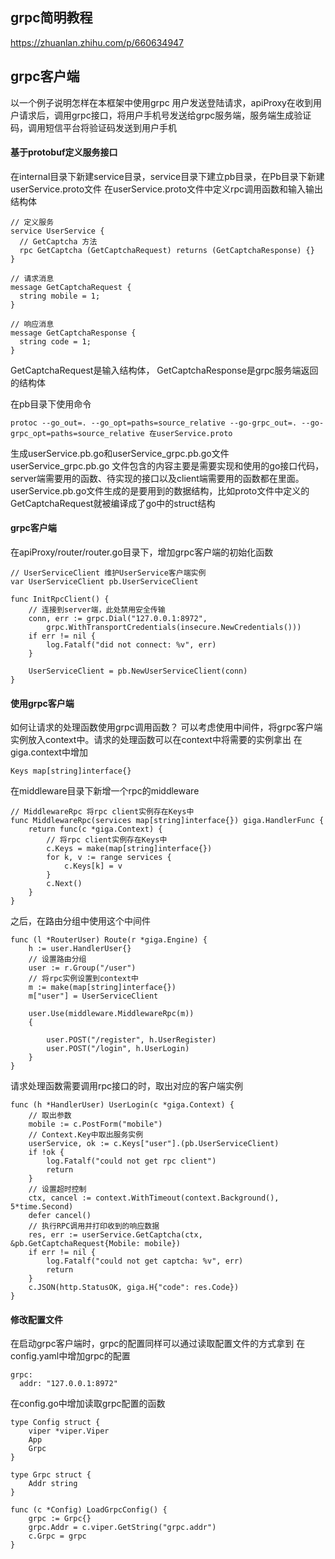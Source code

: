 ## grpc简明教程
https://zhuanlan.zhihu.com/p/660634947


## grpc客户端
以一个例子说明怎样在本框架中使用grpc
用户发送登陆请求，apiProxy在收到用户请求后，调用grpc接口，将用户手机号发送给grpc服务端，服务端生成验证码，调用短信平台将验证码发送到用户手机

#### 基于protobuf定义服务接口
在internal目录下新建service目录，service目录下建立pb目录，在Pb目录下新建userService.proto文件
在userService.proto文件中定义rpc调用函数和输入输出结构体
```
// 定义服务
service UserService {
  // GetCaptcha 方法
  rpc GetCaptcha (GetCaptchaRequest) returns (GetCaptchaResponse) {}
}

// 请求消息
message GetCaptchaRequest {
  string mobile = 1;
}

// 响应消息
message GetCaptchaResponse {
  string code = 1;
}
```
GetCaptchaRequest是输入结构体， GetCaptchaResponse是grpc服务端返回的结构体

在pb目录下使用命令
```
protoc --go_out=. --go_opt=paths=source_relative --go-grpc_out=. --go-grpc_opt=paths=source_relative 在userService.proto
```
生成userService.pb.go和userService_grpc.pb.go文件 <br>
userService_grpc.pb.go 文件包含的内容主要是需要实现和使用的go接口代码，server端需要用的函数、待实现的接口以及client端需要用的函数都在里面。
userService.pb.go文件生成的是要用到的数据结构，比如proto文件中定义的GetCaptchaRequest就被编译成了go中的struct结构

#### grpc客户端
在apiProxy/router/router.go目录下，增加grpc客户端的初始化函数
```
// UserServiceClient 维护UserService客户端实例
var UserServiceClient pb.UserServiceClient

func InitRpcClient() {
	// 连接到server端，此处禁用安全传输
	conn, err := grpc.Dial("127.0.0.1:8972",
		grpc.WithTransportCredentials(insecure.NewCredentials()))
	if err != nil {
		log.Fatalf("did not connect: %v", err)
	}

	UserServiceClient = pb.NewUserServiceClient(conn)
}
```

#### 使用grpc客户端
如何让请求的处理函数使用grpc调用函数？
可以考虑使用中间件，将grpc客户端实例放入context中。请求的处理函数可以在context中将需要的实例拿出
在giga.context中增加
```
Keys map[string]interface{}
```
在middleware目录下新增一个rpc的middleware
```
// MiddlewareRpc 将rpc client实例存在Keys中
func MiddlewareRpc(services map[string]interface{}) giga.HandlerFunc {
	return func(c *giga.Context) {
		// 将rpc client实例存在Keys中
		c.Keys = make(map[string]interface{})
		for k, v := range services {
			c.Keys[k] = v
		}
		c.Next()
	}
}
```
之后，在路由分组中使用这个中间件
```
func (l *RouterUser) Route(r *giga.Engine) {
	h := user.HandlerUser{}
	// 设置路由分组
	user := r.Group("/user")
	// 将rpc实例设置到context中
	m := make(map[string]interface{})
	m["user"] = UserServiceClient

	user.Use(middleware.MiddlewareRpc(m))
	{

		user.POST("/register", h.UserRegister)
		user.POST("/login", h.UserLogin)
	}
}
```
请求处理函数需要调用rpc接口的时，取出对应的客户端实例
```
func (h *HandlerUser) UserLogin(c *giga.Context) {
	// 取出参数
	mobile := c.PostForm("mobile")
	// Context.Key中取出服务实例
	userService, ok := c.Keys["user"].(pb.UserServiceClient)
	if !ok {
		log.Fatalf("could not get rpc client")
		return
	}
	// 设置超时控制
	ctx, cancel := context.WithTimeout(context.Background(), 5*time.Second)
	defer cancel()
	// 执行RPC调用并打印收到的响应数据
	res, err := userService.GetCaptcha(ctx, &pb.GetCaptchaRequest{Mobile: mobile})
	if err != nil {
		log.Fatalf("could not get captcha: %v", err)
		return
	}
	c.JSON(http.StatusOK, giga.H{"code": res.Code})
}
```
#### 修改配置文件
在启动grpc客户端时，grpc的配置同样可以通过读取配置文件的方式拿到
在config.yaml中增加grpc的配置
```
grpc:
  addr: "127.0.0.1:8972"
```
在config.go中增加读取grpc配置的函数
```
type Config struct {
	viper *viper.Viper
	App
	Grpc
}

type Grpc struct {
	Addr string
}

func (c *Config) LoadGrpcConfig() {
	grpc := Grpc{}
	grpc.Addr = c.viper.GetString("grpc.addr")
	c.Grpc = grpc
}
```



